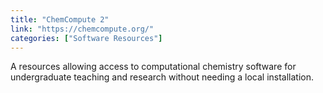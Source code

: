 ```yaml
---
title: "ChemCompute 2"
link: "https://chemcompute.org/"
categories: ["Software Resources"]
---
```


A resources allowing access to computational chemistry software for undergraduate teaching and research without needing a local installation.




